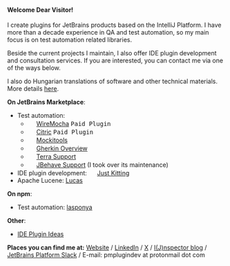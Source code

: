#### Welcome Dear Visitor!

I create plugins for JetBrains products based on the IntelliJ Platform. I have more than a decade experience in QA and test automation, so my main focus is on test automation related libraries.

Beside the current projects I maintain, I also offer IDE plugin development and consultation services. If you are interested, you can contact me via one of the ways below.

I also do Hungarian translations of software and other technical materials. More details [here](https://www.picimako.com/translations/).

**On JetBrains Marketplace**:
- Test automation:
  - <img height="16" src="https://www.picimako.com/wp-content/uploads/2022/03/wiremocha.png" title=""> [WireMocha](https://plugins.jetbrains.com/plugin/18860-wiremocha) <kbd>Paid Plugin</kbd>
  - <img height="16" src="https://www.picimako.com/wp-content/uploads/2023/09/citric_logo.png" title=""> [Citric](https://plugins.jetbrains.com/plugin/22813-citric) <kbd>Paid Plugin</kbd> 
  - <img height="16" src="https://www.picimako.com/wp-content/uploads/2022/02/mockitools-1.png" title=""> [Mockitools](https://plugins.jetbrains.com/plugin/18117-mockitools)
  - <img height="16" src="https://www.picimako.com/wp-content/uploads/2022/02/gherkin-overview.png" title=""> [Gherkin Overview](https://plugins.jetbrains.com/plugin/16716-gherkin-overview)
  - <img height="16" src="https://www.picimako.com/wp-content/uploads/2022/02/terra-support.png" title=""> [Terra Support](https://plugins.jetbrains.com/plugin/15430-terra-support)
  - <img height="16" src="https://github.com/witspirit/IntelliJBehave/blob/master/src/main/resources/fileTypes/bdd-jb-orange-red-green.png?raw=true" title=""> [JBehave Support](https://plugins.jetbrains.com/plugin/7268-jbehave-support) (I took over its maintenance)
- IDE plugin development: <img height="16" src="https://www.picimako.com/wp-content/uploads/2023/02/just_kitting.png" title=""> [Just Kitting](https://plugins.jetbrains.com/plugin/21139-just-kitting)
- Apache Lucene: [Lucas](https://plugins.jetbrains.com/plugin/24567-lucas/)

**On npm**:
- Test automation: [lasponya](https://www.npmjs.com/package/lasponya)

**Other**:
- [IDE Plugin Ideas](https://github.com/picimako/ide-plugin-ideas)

**Places you can find me at:** [Website](https://www.picimako.com) / [LinkedIn](https://www.linkedin.com/in/tamas-balog) / [X](https://x.com/picimako) / [I(J)nspector blog](https://ijnspector.wordpress.com/) / [JetBrains Platform Slack](https://plugins.jetbrains.com/slack) / E-mail: pmplugindev at protonmail dot com
